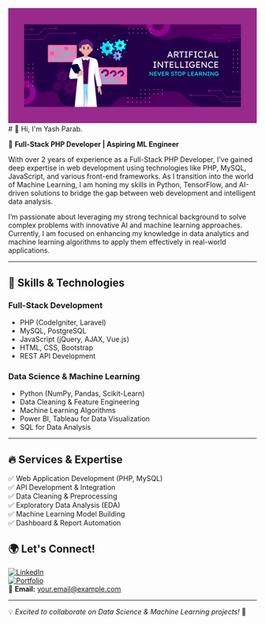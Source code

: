 
<img src="https://raw.githubusercontent.com/goldstring/goldstring/refs/heads/main/images/wallpaper_001.jpg" />
# 👋 Hi, I'm Yash Parab.

🚀 **Full-Stack PHP Developer | Aspiring ML Engineer**  
<section>
    <p>With over 2 years of experience as a Full-Stack PHP Developer, I’ve gained deep expertise in web development using technologies like PHP, MySQL, JavaScript, and various front-end frameworks. As I transition into the world of Machine Learning, I am honing my skills in Python, TensorFlow, and AI-driven solutions to bridge the gap between web development and intelligent data analysis.</p>
    <p>I’m passionate about leveraging my strong technical background to solve complex problems with innovative AI and machine learning approaches. Currently, I am focused on enhancing my knowledge in data analytics and machine learning algorithms to apply them effectively in real-world applications.</p>
</section>


---

## 🚀 **Skills & Technologies**  

### **Full-Stack Development**  
- PHP (CodeIgniter, Laravel)  
- MySQL, PostgreSQL  
- JavaScript (jQuery, AJAX, Vue.js)  
- HTML, CSS, Bootstrap  
- REST API Development  

### **Data Science & Machine Learning**  
- Python (NumPy, Pandas, Scikit-Learn)  
- Data Cleaning & Feature Engineering  
- Machine Learning Algorithms  
- Power BI, Tableau for Data Visualization  
- SQL for Data Analysis  

---

## 🔥 **Services & Expertise**  
✅ Web Application Development (PHP, MySQL)  
✅ API Development & Integration  
✅ Data Cleaning & Preprocessing  
✅ Exploratory Data Analysis (EDA)  
✅ Machine Learning Model Building  
✅ Dashboard & Report Automation  




## 🌍 **Let's Connect!**  
[![LinkedIn](https://img.shields.io/badge/LinkedIn-blue?style=for-the-badge&logo=linkedin)](https://linkedin.com/in/yourprofile)  
[![Portfolio](https://img.shields.io/badge/Portfolio-black?style=for-the-badge&logo=github)](https://yourportfolio.com)  
📧 **Email:** your.email@example.com  

---

💡 *Excited to collaborate on Data Science & Machine Learning projects!* 🚀  
